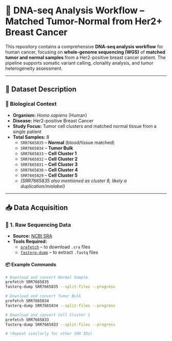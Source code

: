 # 🧬 DNA-seq Analysis Workflow – Matched Tumor-Normal from Her2+ Breast Cancer

This repository contains a comprehensive **DNA-seq analysis workflow** for human cancer, focusing on **whole-genome sequencing (WGS)** of **matched tumor and normal samples** from a Her2-positive breast cancer patient. The pipeline supports somatic variant calling, clonality analysis, and tumor heterogeneity assessment.

---

## 📁 Dataset Description

### 🔹 Biological Context

- **Organism:** *Homo sapiens* (Human)
- **Disease:** Her2-positive Breast Cancer
- **Study Focus:** Tumor cell clusters and matched normal tissue from a single patient
- **Total Samples:** 8  
  - `SRR7665835` – **Normal** (blood/tissue matched)  
  - `SRR7665834` – **Tumor Bulk**  
  - `SRR7665833` – **Cell Cluster 1**  
  - `SRR7665832` – **Cell Cluster 2**  
  - `SRR7665831` – **Cell Cluster 3**  
  - `SRR7665830` – **Cell Cluster 4**  
  - `SRR7665829` – **Cell Cluster 5**  
  - *(SRR7665835 also mentioned as cluster 8, likely a duplication/mislabel)*

---

## 📥 Data Acquisition

### 🔹 1. Raw Sequencing Data

- **Source:** [NCBI SRA](https://www.ncbi.nlm.nih.gov/sra/?term=SRP158874)  
- **Tools Required:**
  - [`prefetch`](https://github.com/ncbi/sra-tools) – to download `.sra` files  
  - [`fasterq-dump`](https://github.com/ncbi/sra-tools) – to extract `.fastq` files  

#### 📦 Example Commands

```bash
# Download and convert Normal Sample
prefetch SRR7665835
fasterq-dump SRR7665835 --split-files --progress

# Download and convert Tumor Bulk
prefetch SRR7665834
fasterq-dump SRR7665834 --split-files --progress

# Download and convert Cell Cluster 1
prefetch SRR7665833
fasterq-dump SRR7665833 --split-files --progress

# (Repeat similarly for other SRR IDs)
